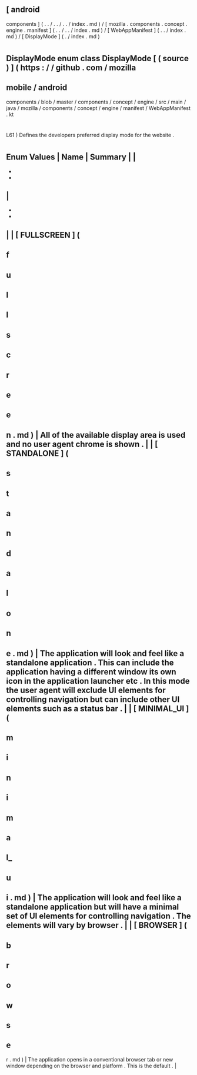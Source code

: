 [
android
-
components
]
(
.
.
/
.
.
/
.
.
/
index
.
md
)
/
[
mozilla
.
components
.
concept
.
engine
.
manifest
]
(
.
.
/
.
.
/
index
.
md
)
/
[
WebAppManifest
]
(
.
.
/
index
.
md
)
/
[
DisplayMode
]
(
.
/
index
.
md
)
#
DisplayMode
enum
class
DisplayMode
[
(
source
)
]
(
https
:
/
/
github
.
com
/
mozilla
-
mobile
/
android
-
components
/
blob
/
master
/
components
/
concept
/
engine
/
src
/
main
/
java
/
mozilla
/
components
/
concept
/
engine
/
manifest
/
WebAppManifest
.
kt
#
L61
)
Defines
the
developers
preferred
display
mode
for
the
website
.
#
#
#
Enum
Values
|
Name
|
Summary
|
|
-
-
-
|
-
-
-
|
|
[
FULLSCREEN
]
(
-
f
-
u
-
l
-
l
-
s
-
c
-
r
-
e
-
e
-
n
.
md
)
|
All
of
the
available
display
area
is
used
and
no
user
agent
chrome
is
shown
.
|
|
[
STANDALONE
]
(
-
s
-
t
-
a
-
n
-
d
-
a
-
l
-
o
-
n
-
e
.
md
)
|
The
application
will
look
and
feel
like
a
standalone
application
.
This
can
include
the
application
having
a
different
window
its
own
icon
in
the
application
launcher
etc
.
In
this
mode
the
user
agent
will
exclude
UI
elements
for
controlling
navigation
but
can
include
other
UI
elements
such
as
a
status
bar
.
|
|
[
MINIMAL_UI
]
(
-
m
-
i
-
n
-
i
-
m
-
a
-
l_
-
u
-
i
.
md
)
|
The
application
will
look
and
feel
like
a
standalone
application
but
will
have
a
minimal
set
of
UI
elements
for
controlling
navigation
.
The
elements
will
vary
by
browser
.
|
|
[
BROWSER
]
(
-
b
-
r
-
o
-
w
-
s
-
e
-
r
.
md
)
|
The
application
opens
in
a
conventional
browser
tab
or
new
window
depending
on
the
browser
and
platform
.
This
is
the
default
.
|
